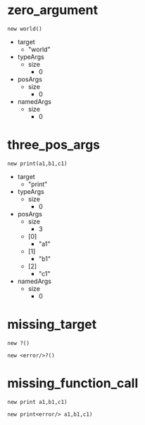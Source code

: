 # zero_argument

```dexscript
new world()
```

* target
    * "world"
* typeArgs
    * size
        * 0
* posArgs
    * size
        * 0
* namedArgs
    * size
        * 0

# three_pos_args

```dexscript
new print(a1,b1,c1)
```

* target
    * "print"
* typeArgs
    * size
        * 0
* posArgs
    * size
        * 3
    * [0]
        * "a1"
    * [1]
        * "b1"
    * [2]
        * "c1"
* namedArgs
    * size
        * 0

# missing_target

```dexscript
new ?()
```

```dexscript
new <error/>?()
```

# missing_function_call

```dexscript
new print a1,b1,c1)
```

```dexscript
new print<error/> a1,b1,c1)
```


